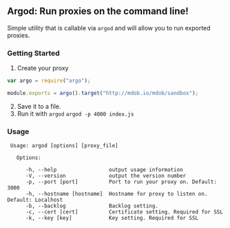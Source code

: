 ## Argod: Run proxies on the command line!

Simple utility that is callable via `argod` and will allow you to run exported proxies.

### Getting Started

1. Create your proxy 

```javascript
var argo = require("argo");

module.exports = argo().target("http://mdob.io/mdob/sandbox");
```

2. Save it to a file.
3. Run it with `argod` `argod -p 4000 index.js`

### Usage
```
 Usage: argod [options] [proxy_file]

   Options:

      -h, --help                 output usage information
      -V, --version              output the version number
      -p, --port [port]          Port to run your proxy on. Default: 3000
      -h, --hostname [hostname]  Hostname for proxy to listen on. Default: Localhost
      -b, --backlog              Backlog setting.
      -c, --cert [cert]          Certificate setting. Required for SSL
      -k, --key [key]            Key setting. Required for SSL
```

